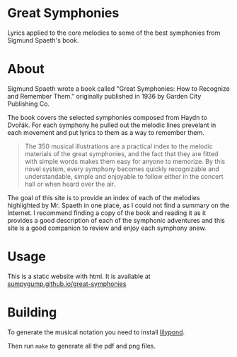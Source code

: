 # Great Symphonies

Lyrics applied to the core melodies to some of the best symphonies from Sigmund Spaeth's book.

# About

Sigmund Spaeth wrote a book called "Great Symphonies: How to Recognize and
Remember Them." originally published in 1936 by Garden City Publishing Co.

The book covers the selected symphonies composed from Haydn to Dvořák. For each
symphony he pulled out the melodic lines prevelant in each movement and put
lyrics to them as a way to remember them.

> The 350 musical illustrations are a practical index to the melodic materials
> of the great symphonies, and the fact that they are fitted with simple words
> makes them easy for anyone to memorize. By this novel system, every symphony
> becomes quickly recognizable and understandable, simple and enjoyable to
> follow either in the concert hall or when heard over the air.

The goal of this site is to provide an index of each of the melodies
highlighted by Mr. Spaeth in one place, as I could not find a summary on the
Internet. I recommend finding a copy of the book and reading it as it provides
a good description of each of the symphonic adventures and this site is a good
companion to review and enjoy each symphony anew.

# Usage

This is a static website with html. It is available at
[sumpygump.github.io/great-symphonies](https://sumpygump.github.io/great-symphonies/)

# Building

To generate the musical notation you need to install
[lilypond](http://lilypond.org/download.html).

Then run `make` to generate all the pdf and png files.
